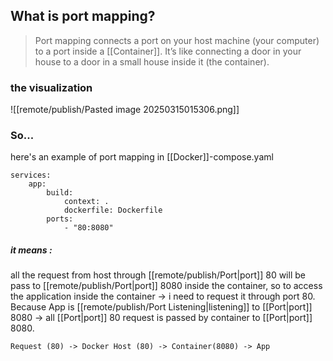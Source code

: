 ## What is port mapping?
> Port mapping connects a port on your host machine (your computer) to a port inside a [[Container]]. It’s like connecting a door in your house to a door in a small house inside it (the container).

### the visualization
![[remote/publish/Pasted image 20250315015306.png]]
### So...
here's an example of port mapping in [[Docker]]-compose.yaml
```
services:
	app:
		build:
			context: .
			dockerfile: Dockerfile
		ports:
			- "80:8080"
```
##### it means :
all the request from host through [[remote/publish/Port|port]] 80 will be pass to [[remote/publish/Port|port]] 8080 inside the container, so to access the application inside the container -> i need to request it through port 80.
Because App is [[remote/publish/Port Listening|listening]] to [[Port|port]]  8080 ->  all [[Port|port]]  80 request is passed by container to [[Port|port]] 8080.  

	Request (80) -> Docker Host (80) -> Container(8080) -> App
